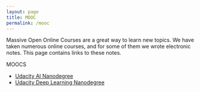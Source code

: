 ```yaml
---
layout: page
title: MOOC
permalink: /mooc
---
```

Massive Open Online Courses are a great way to learn new topics. We have taken numerous online courses, and for some of them we wrote electronic notes. This page contains links to these notes.

MOOCS
 * [Udacity AI Nanodegree](/mooc/aind)
 * [Udacity Deep Learning Nanodegree](/mooc/dlnd)

